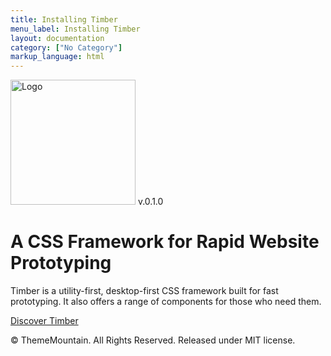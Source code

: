 ```yaml
---
title: Installing Timber
menu_label: Installing Timber
layout: documentation
category: ["No Category"]
markup_language: html
---
```


<div class="section-block p-0 bg-black">
  <div class="row fluid h-screen">
    <div class="col w-6/12 offset-3 flex items-center center">
      <div>
        <img class="mx-auto" src="images/logo.svg" width="200" alt="Logo">
        <span class="badge rounded mr-auto relative -pst-30 bg-indigo color-white">v.0.1.0</span>
        <h1 class="text-huge color-white font-light">A CSS Framework for Rapid Website Prototyping</h1>
        <p class="text-large color-grey-dark">Timber is a utility-first, desktop-first CSS framework built for fast prototyping. It also offers a range of components for those who need them.</p>
        <a href="getting-started-timber.html" class="button rounded bg-hover-shadow-4xl">Discover Timber</a>
      </div>
    </div>
  </div>
  <p class="copyright w-full h-0 mb-0 relative -pst-40 center color-grey-dark">© ThemeMountain. All Rights Reserved. Released under MIT license.</p>
</div>
